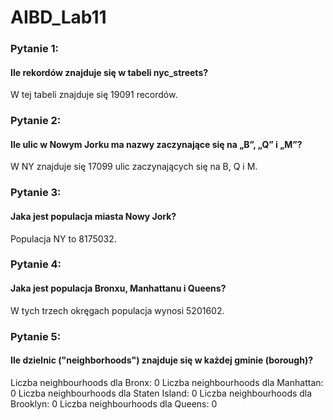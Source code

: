 # AIBD_Lab11

### Pytanie 1:
#### Ile rekordów znajduje się w tabeli nyc_streets?

W tej tabeli znajduje się 19091 recordów.

### Pytanie 2:
#### Ile ulic w Nowym Jorku ma nazwy zaczynające się na „B”, „Q” i „M”?

W NY znajduje się 17099 ulic zaczynających się na B, Q i M.

### Pytanie 3:
#### Jaka jest populacja miasta Nowy Jork?

Populacja NY to 8175032.

### Pytanie 4:
#### Jaka jest populacja Bronxu, Manhattanu i Queens?

W tych trzech okręgach populacja wynosi 5201602.

### Pytanie 5:
#### Ile dzielnic ("neighborhoods") znajduje się w każdej gminie (borough)?

Liczba neighbourhoods dla Bronx: 0
Liczba neighbourhoods dla Manhattan: 0
Liczba neighbourhoods dla Staten Island: 0
Liczba neighbourhoods dla Brooklyn: 0
Liczba neighbourhoods dla Queens: 0
